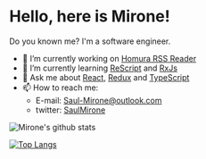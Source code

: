 <!--
**Saul-Mirone/Saul-Mirone** is a ✨ _special_ ✨ repository because its `README.md` (this file) appears on your GitHub profile.

Here are some ideas to get you started:

- 🔭 I’m currently working on ...
- 🌱 I’m currently learning ...
- 👯 I’m looking to collaborate on ...
- 🤔 I’m looking for help with ...
- 💬 Ask me about ...
- 📫 How to reach me: ...
- 😄 Pronouns: ...
- ⚡ Fun fact: ...
-->
# Hello, here is Mirone!

Do you known me? I'm a software engineer.

- 🔭 I’m currently working on [Homura RSS Reader](https://github.com/Saul-Mirone/homura)
- 🌱 I’m currently learning [ReScript](https://rescript-lang.org/) and [RxJs](https://rxjs.dev/)
- 💬 Ask me about [React](https://reactjs.org/), [Redux](https://redux.js.org/) and [TypeScript](https://www.typescriptlang.org/)
- 📫 How to reach me:
  - E-mail: <Saul-Mirone@outlook.com>
  - twitter: [SaulMirone](https://twitter.com/SaulMirone)

![Mirone's github stats](https://github-readme-stats.vercel.app/api?username=Saul-Mirone&show_icons=true&theme=default)

[![Top Langs](https://github-readme-stats.vercel.app/api/top-langs/?username=Saul-Mirone&layout=compact&theme=default)](https://github.com/Saul-Mirone)
